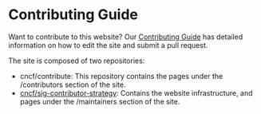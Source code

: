 # Contributing Guide

Want to contribute to this website? Our [Contributing Guide] has detailed
information on how to edit the site and submit a pull request.

The site is composed of two repositories:

* cncf/contribute: This repository contains the pages under the /contributors
  section of the site.
* [cncf/sig-contributor-strategy]: Contains the website infrastructure, and
  pages under the /maintainers section of the site.

[Contributing Guide]: https://contribute.cncf.io/about/contributing/
[cncf/sig-contributor-strategy]: https://github.com/cncf/sig-contributor-strategy/
